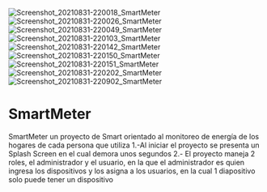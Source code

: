 ![Screenshot_20210831-220018_SmartMeter](https://user-images.githubusercontent.com/57886405/131608620-eda2571c-9cf1-4aee-a463-0ef741c63f70.jpg)
![Screenshot_20210831-220026_SmartMeter](https://user-images.githubusercontent.com/57886405/131608623-b3c1f252-ba29-4098-a8e5-1922bfbc04b8.jpg)
![Screenshot_20210831-220049_SmartMeter](https://user-images.githubusercontent.com/57886405/131608624-dbe96087-00e3-4ac1-bb09-954e64c2adec.jpg)
![Screenshot_20210831-220103_SmartMeter](https://user-images.githubusercontent.com/57886405/131608627-3e2fa4bf-59d0-47c4-90d9-738bc6de9154.jpg)
![Screenshot_20210831-220142_SmartMeter](https://user-images.githubusercontent.com/57886405/131608629-b4dad1a8-da03-4ca7-8a39-23154d98b792.jpg)
![Screenshot_20210831-220150_SmartMeter](https://user-images.githubusercontent.com/57886405/131608630-2f36d26d-4856-4325-9de0-a6ae95e2bdd0.jpg)
![Screenshot_20210831-220151_SmartMeter](https://user-images.githubusercontent.com/57886405/131608631-810eedea-ab86-4028-bf67-dd4a3f6976c0.jpg)
![Screenshot_20210831-220202_SmartMeter](https://user-images.githubusercontent.com/57886405/131608632-535fe633-bd0a-42e6-9c90-1b4246b2ccc6.jpg)
![Screenshot_20210831-220902_SmartMeter](https://user-images.githubusercontent.com/57886405/131608633-ed368f86-8674-49ab-bdcd-e16e886fe703.jpg)
# SmartMeter
SmartMeter un proyecto de Smart orientado al monitoreo de energía de los hogares de cada persona que utiliza
1.-Al iniciar el proyecto se presenta un Splash Screen en el cual demora unos segundos
2.- El proyecto maneja 2 roles, el administrador y el usuario, en la que el administrador es quien ingresa los dispositivos y los asigna a los usuarios, 
en la cual 1 diapositivo solo puede tener un dispositivo
